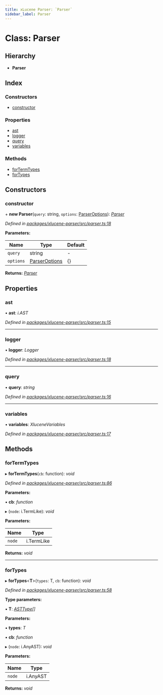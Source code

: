 ```yaml
---
title: xLucene Parser: `Parser`
sidebar_label: Parser
---
```


# Class: Parser

## Hierarchy

* **Parser**

## Index

### Constructors

* [constructor](parser.md#constructor)

### Properties

* [ast](parser.md#ast)
* [logger](parser.md#logger)
* [query](parser.md#query)
* [variables](parser.md#variables)

### Methods

* [forTermTypes](parser.md#fortermtypes)
* [forTypes](parser.md#fortypes)

## Constructors

###  constructor

\+ **new Parser**(`query`: string, `options`: [ParserOptions](../interfaces/parseroptions.md)): *[Parser](parser.md)*

*Defined in [packages/xlucene-parser/src/parser.ts:18](https://github.com/terascope/teraslice/blob/653cf7530/packages/xlucene-parser/src/parser.ts#L18)*

**Parameters:**

Name | Type | Default |
------ | ------ | ------ |
`query` | string | - |
`options` | [ParserOptions](../interfaces/parseroptions.md) |  {} |

**Returns:** *[Parser](parser.md)*

## Properties

###  ast

• **ast**: *i.AST*

*Defined in [packages/xlucene-parser/src/parser.ts:15](https://github.com/terascope/teraslice/blob/653cf7530/packages/xlucene-parser/src/parser.ts#L15)*

___

###  logger

• **logger**: *Logger*

*Defined in [packages/xlucene-parser/src/parser.ts:18](https://github.com/terascope/teraslice/blob/653cf7530/packages/xlucene-parser/src/parser.ts#L18)*

___

###  query

• **query**: *string*

*Defined in [packages/xlucene-parser/src/parser.ts:16](https://github.com/terascope/teraslice/blob/653cf7530/packages/xlucene-parser/src/parser.ts#L16)*

___

###  variables

• **variables**: *XluceneVariables*

*Defined in [packages/xlucene-parser/src/parser.ts:17](https://github.com/terascope/teraslice/blob/653cf7530/packages/xlucene-parser/src/parser.ts#L17)*

## Methods

###  forTermTypes

▸ **forTermTypes**(`cb`: function): *void*

*Defined in [packages/xlucene-parser/src/parser.ts:86](https://github.com/terascope/teraslice/blob/653cf7530/packages/xlucene-parser/src/parser.ts#L86)*

**Parameters:**

▪ **cb**: *function*

▸ (`node`: i.TermLike): *void*

**Parameters:**

Name | Type |
------ | ------ |
`node` | i.TermLike |

**Returns:** *void*

___

###  forTypes

▸ **forTypes**<**T**>(`types`: T, `cb`: function): *void*

*Defined in [packages/xlucene-parser/src/parser.ts:58](https://github.com/terascope/teraslice/blob/653cf7530/packages/xlucene-parser/src/parser.ts#L58)*

**Type parameters:**

▪ **T**: *[ASTType](../enums/asttype.md)[]*

**Parameters:**

▪ **types**: *T*

▪ **cb**: *function*

▸ (`node`: i.AnyAST): *void*

**Parameters:**

Name | Type |
------ | ------ |
`node` | i.AnyAST |

**Returns:** *void*
